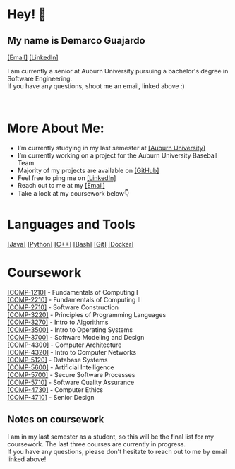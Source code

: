 # Hey! 👋
## My name is Demarco Guajardo

<a href="mailto:demarcoaguajardo@gmail.com">[Email]</a>
<a href="https://www.linkedin.com/in/demarcoaguajardo/">[LinkedIn]</a>

I am currently a senior at Auburn University pursuing a bachelor's degree in Software Engineering.  
If you have any questions, shoot me an email, linked above :)


⠀⠀⠀⠀⠀⠀⠀⠀⠀⠀⠀⠀                                                               ⠀⠀
# More About Me:                                         
- I’m currently studying in my last semester at <a href="https://www.auburn.edu/">[Auburn University]</a>
- I’m currently working on a project for the Auburn University Baseball Team ⠀     ⠀⠀           
- Majority of my projects are available on <a href="https://github.com/demarcoaguajardo?tab=repositories">[GitHub]</a>  ⠀     ⠀⠀       ⠀⠀⠀
- Feel free to ping me on <a href="https://www.linkedin.com/in/demarcoaguajardo/">[LinkedIn]</a>       ⠀⠀                      ⠀                                                      
- Reach out to me at my <a href="demarcoabel0818@gmail.com">[Email]</a>
- Take a look at my coursework below👇  ⠀     ⠀⠀⠀                         ⠀
⠀⠀⠀⠀⠀                                                               

# Languages and Tools
<a href="https://www.java.com/en/" target="_blank">[Java]</a> <a href="https://www.python.org" target="_blank">[Python]</a> <a href="https://www.cplusplus.org/" target="_blank">[C++]</a> <a href="https://www.gnu.org/software/bash/" target="_blank">[Bash]</a> <a href="https://git-scm.com/" target="_blank">[Git]</a> <a href="https://www.docker.com/" target="_blank">[Docker]</a>

# Coursework
<a href="https://github.com/demarcoaguajardo/COMP-1210" target="_blank">[COMP-1210]</a> - Fundamentals of Computing I  
<a href="https://github.com/demarcoaguajardo/COMP-2210" target="_blank">[COMP-2210]</a> - Fundamentals of Computing II  
<a href="https://github.com/demarcoaguajardo/COMP-2710" target="_blank">[COMP-2710]</a> - Software Construction  
<a href="https://github.com/demarcoaguajardo/COMP-3220" target="_blank">[COMP-3220]</a> - Principles of Programming Languages  
<a href="https://github.com/demarcoaguajardo/COMP-3270" target="_blank">[COMP-3270]</a> - Intro to Algorithms  
<a href="https://github.com/demarcoaguajardo/COMP-3500" target="_blank">[COMP-3500]</a> - Intro to Operating Systems  
<a href="https://github.com/demarcoaguajardo/COMP-3700" target="_blank">[COMP-3700]</a> - Software Modeling and Design  
<a href="https://github.com/demarcoaguajardo/COMP-4300" target="_blank">[COMP-4300]</a> - Computer Architecture  
<a href="https://github.com/demarcoaguajardo/COMP-4320" target="_blank">[COMP-4320]</a> - Intro to Computer Networks  
<a href="https://github.com/demarcoaguajardo/COMP-5120" target="_blank">[COMP-5120]</a> - Database Systems  
<a href="https://github.com/demarcoaguajardo/COMP-5600" target="_blank">[COMP-5600]</a> - Artificial Intelligence  
<a href="https://github.com/demarcoaguajardo/COMP-5700" target="_blank">[COMP-5700]</a> - Secure Software Processes  
<a href="https://github.com/demarcoaguajardo/COMP-5710" target="_blank">[COMP-5710]</a> - Software Quality Assurance  
<a href="https://github.com/demarcoaguajardo/COMP-4730" target="_blank">[COMP-4730]</a> - Computer Ethics  
<a href="https://github.com/demarcoaguajardo/COMP-4710" target="_blank">[COMP-4710]</a> - Senior Design  
</pre>

## Notes on coursework
I am in my last semester as a student, so this will be the final list for my coursework. The last three courses are currently in progress.  
If you have any questions, please don't hesitate to reach out to me by email linked above!

<!--
⠀⠀⠀keyboard image
-->

<!--
**demarcoaguajardo/demarcoaguajardo** is a ✨ _special_ ✨ repository because its `README.md` (this file) appears on your GitHub profile.

Here are some ideas to get you started:

- 🔭 I’m currently working on ...
- 🌱 I’m currently learning ...
- 👯 I’m looking to collaborate on ...
- 🤔 I’m looking for help with ...
- 💬 Ask me about ...
- 📫 How to reach me: ...
- 😄 Pronouns: ...
- ⚡ Fun fact: ...
-->
